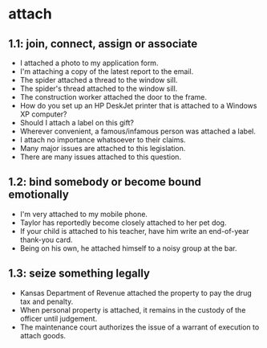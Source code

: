 # attach
## 1.1: join, connect, assign or associate

  *  I attached a photo to my application form.
  *  I'm attaching a copy of the latest report to the email.
  *  The spider attached a thread to the window sill.
  *  The spider's thread attached to the window sill.
  *  The construction worker attached the door to the frame.
  *  How do you set up an HP DeskJet printer that is attached to a Windows XP computer?
  *  Should I attach a label on this gift?
  *  Wherever convenient, a famous/infamous person was attached a label.
  *  I attach no importance whatsoever to their claims.
  *  Many major issues are attached to this legislation.
  *  There are many issues attached to this question.

## 1.2: bind somebody or become bound emotionally

  *  I'm very attached to my mobile phone.
  *  Taylor has reportedly become closely attached to her pet dog.
  *  If your child is attached to his teacher, have him write an end-of-year thank-you card.
  *  Being on his own, he attached himself to a noisy group at the bar.

## 1.3: seize something legally

  *  Kansas Department of Revenue attached the property to pay the drug tax and penalty.
  *  When personal property is attached, it remains in the custody of the officer until judgement.
  *  The maintenance court authorizes the issue of a warrant of execution to attach goods.
